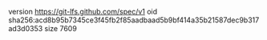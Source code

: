 version https://git-lfs.github.com/spec/v1
oid sha256:acd8b95b7345ce3f45fb2f85aadbaad5b9bf414a35b21587dec9b317ad3d0353
size 7609
